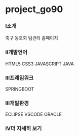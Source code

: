 # project_go90

### <strong>Ⅰ소개</strong>
 축구 동호회 팀관리 홈페이지

### <strong>Ⅱ개발언어</strong>
HTML5
CSS3
JAVASCRIPT
JAVA

### <strong>Ⅲ프레임워크</strong>
SPRINGBOOT


### <strong>Ⅲ개발환경</strong>
ECLIPSE
VSCODE
ORACLE

### <strong>Ⅳ더 자세히 보기</strong>


